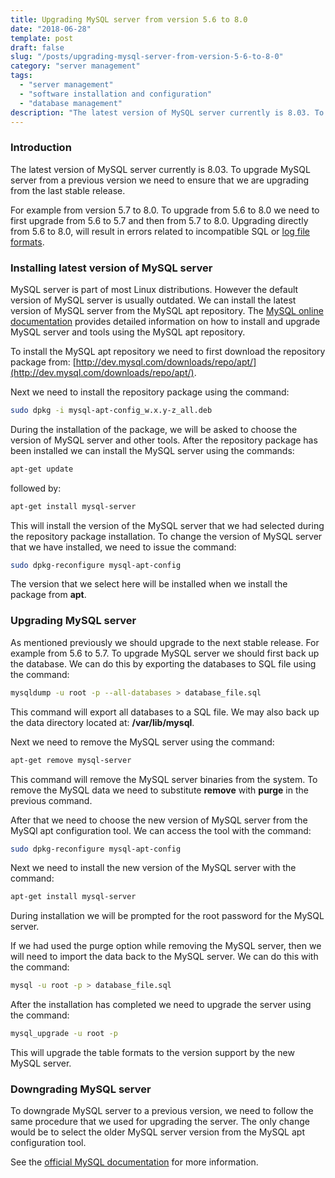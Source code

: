 ```yaml
---
title: Upgrading MySQL server from version 5.6 to 8.0
date: "2018-06-28"
template: post
draft: false
slug: "/posts/upgrading-mysql-server-from-version-5-6-to-8-0"
category: "server management"
tags:
  - "server management"
  - "software installation and configuration"
  - "database management"
description: "The latest version of MySQL server currently is 8.03. To upgrade MySQL server from a previous version we need to ensure that we are upgrading from the last stable release. For example from version 5.7 to 8.0."
---
```


### Introduction
The latest version of MySQL server currently is 8.03. To upgrade MySQL server from a previous version we need to ensure that we are upgrading from the last stable release.

For example from version 5.7 to 8.0. To upgrade from 5.6 to 8.0 we need to first upgrade from 5.6 to 5.7 and then from 5.7 to 8.0. Upgrading directly from 5.6 to 8.0, will result in errors related to incompatible SQL or [log file formats](https://stackoverflow.com/questions/49922023/mysql-8-0-unsupported-redo-log-format).

### Installing latest version of MySQL server
MySQL server is part of most Linux distributions. However the default version of MySQL server is usually outdated. We can install the latest version of MySQL server from the MySQL apt repository. The [MySQL online documentation](https://dev.mysql.com/doc/mysql-apt-repo-quick-guide/en/) provides detailed information on how to install and upgrade MySQL server and tools using the MySQL apt repository.

To install the MySQL apt repository we need to first download the repository package from: [http://dev.mysql.com/downloads/repo/apt/](http://dev.mysql.com/downloads/repo/apt/).

Next we need to install the repository package using the command:

```bash
sudo dpkg -i mysql-apt-config_w.x.y-z_all.deb
```

During the installation of the package, we will be asked to choose the version of MySQL server and other tools. After the repository package has been installed we can install the MySQL server using the commands:

```bash
apt-get update
```

followed by:

```bash
apt-get install mysql-server
```

This will install the version of the MySQL server that we had selected during the repository package installation. To change the version of MySQL server that we have installed, we need to issue the command:

```bash
sudo dpkg-reconfigure mysql-apt-config
```

The version that we select here will be installed when we install the package from **apt**.

### Upgrading MySQL server
As mentioned previously we should upgrade to the next stable release. For example from 5.6 to 5.7. To upgrade MySQL server we should first back up the database. We can do this by exporting the databases to SQL file using the command:

```bash
mysqldump -u root -p --all-databases > database_file.sql
```

This command will export all databases to a SQL file. We may also back up the data directory located at: **/var/lib/mysql**.

Next we need to remove the MySQL server using the command:

```bash
apt-get remove mysql-server
```

This command will remove the MySQL server binaries from the system. To remove the MySQL data we need to substitute **remove** with **purge** in the previous command.

After that we need to choose the new version of MySQL server from the MySQl apt configuration tool. We can access the tool with the command:

```bash
sudo dpkg-reconfigure mysql-apt-config
```

Next we need to install the new version of the MySQL server with the command:

```bash
apt-get install mysql-server
```

During installation we will be prompted for the root password for the MySQL server.

If we had used the purge option while removing the MySQL server, then we will need to import the data back to the MySQL server. We can do this with the command:

```bash
mysql -u root -p > database_file.sql
```

After the installation has completed we need to upgrade the server using the command:

```bash
mysql_upgrade -u root -p
```

This will upgrade the table formats to the version support by the new MySQL server.

### Downgrading MySQL server
To downgrade MySQL server to a previous version, we need to follow the same procedure that we used for upgrading the server. The only change would be to select the older MySQL server version from the MySQL apt configuration tool.

See the [official MySQL documentation](https://dev.mysql.com/doc/mysql-apt-repo-quick-guide/en/) for more information.
